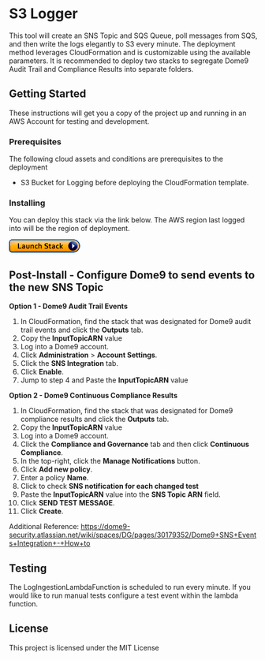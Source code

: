 # S3 Logger

This tool will create an SNS Topic and SQS Queue, poll messages from SQS, and then write the logs elegantly to S3 every minute. The deployment method leverages CloudFormation and is customizable using the available parameters. It is recommended to deploy two stacks to segregate Dome9 Audit Trail and Compliance Results into separate folders.

## Getting Started

These instructions will get you a copy of the project up and running in an AWS Account for testing and development.

### Prerequisites

The following cloud assets and conditions are prerequisites to the deployment

* S3 Bucket for Logging before deploying the CloudFormation template.

### Installing

You can deploy this stack via the link below. The AWS region last logged into will be the region of deployment.

[<img src="docs/pictures/cloudformation-launch-stack.png">](https://console.aws.amazon.com/cloudformation/home?#/stacks/new?stackName=dome9s3Logger&templateURL=https://s3.amazonaws.com/dome9s3loggercft-us-east-1/s3logger_cftemplate.yaml)

## Post-Install - Configure Dome9 to send events to the new SNS Topic

**Option 1 - Dome9 Audit Trail Events**
1. In CloudFormation, find the stack that was designated for Dome9 audit trail events and click the **Outputs** tab. 
2. Copy the **InputTopicARN** value
2. Log into a Dome9 account.  
3. Click **Administration** > **Account Settings**. 
4. Click the **SNS Integration** tab.
5. Click **Enable**.
6. Jump to step 4 and Paste the **InputTopicARN** value

**Option 2 - Dome9 Continuous Compliance Results**
1. In CloudFormation, find the stack that was designated for Dome9 compliance results and click the **Outputs** tab. 
2. Copy the **InputTopicARN** value
3. Log into a Dome9 account.
4. Click the **Compliance and Governance** tab and then click **Continuous Compliance**.
5. In the top-right, click the **Manage Notifications** button.
6. Click **Add new policy**.
7. Enter a policy **Name**.
8. Click to check **SNS notification for each changed test**
9. Paste the **InputTopicARN** value into the **SNS Topic ARN** field.
10. Click **SEND TEST MESSAGE**.
11. Click **Create**.

Additional Reference: 
https://dome9-security.atlassian.net/wiki/spaces/DG/pages/30179352/Dome9+SNS+Events+Integration+-+How+to

## Testing
The LogIngestionLambdaFunction is scheduled to run every minute. If you would like to run manual tests configure a test event within the lambda function.

## License

This project is licensed under the MIT License

